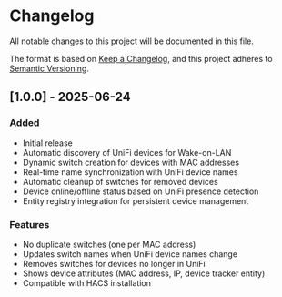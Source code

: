 # Changelog

All notable changes to this project will be documented in this file.

The format is based on [Keep a Changelog](https://keepachangelog.com/en/1.0.0/),
and this project adheres to [Semantic Versioning](https://semver.org/spec/v2.0.0.html).

## [1.0.0] - 2025-06-24

### Added
- Initial release
- Automatic discovery of UniFi devices for Wake-on-LAN
- Dynamic switch creation for devices with MAC addresses
- Real-time name synchronization with UniFi device names
- Automatic cleanup of switches for removed devices
- Device online/offline status based on UniFi presence detection
- Entity registry integration for persistent device management

### Features
- No duplicate switches (one per MAC address)
- Updates switch names when UniFi device names change
- Removes switches for devices no longer in UniFi
- Shows device attributes (MAC address, IP, device tracker entity)
- Compatible with HACS installation

